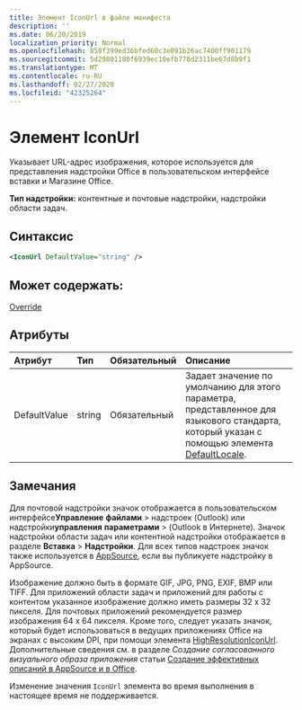 ```yaml
---
title: Элемент IconUrl в файле манифеста
description: ''
ms.date: 06/20/2019
localization_priority: Normal
ms.openlocfilehash: 858f399ed36bfed60c3e091b26ac7400ff901179
ms.sourcegitcommit: 5d29801180f6939ec10efb778d2311be67d8b9f1
ms.translationtype: MT
ms.contentlocale: ru-RU
ms.lasthandoff: 02/27/2020
ms.locfileid: "42325264"
---
```

# <a name="iconurl-element"></a>Элемент IconUrl

Указывает URL-адрес изображения, которое используется для представления надстройки Office в пользовательском интерфейсе вставки и Магазине Office.

**Тип надстройки:** контентные и почтовые надстройки, надстройки области задач.

## <a name="syntax"></a>Синтаксис

```XML
<IconUrl DefaultValue="string" />
```

## <a name="can-contain"></a>Может содержать:

[Override](override.md)

## <a name="attributes"></a>Атрибуты

|**Атрибут**|**Тип**|**Обязательный**|**Описание**|
|:-----|:-----|:-----|:-----|
|DefaultValue|string|Обязательный|Задает значение по умолчанию для этого параметра, представленное для языкового стандарта, который указан с помощью элемента [DefaultLocale](defaultlocale.md).|

## <a name="remarks"></a>Замечания

Для почтовой надстройки значок отображается в пользовательском интерфейсе**Управление** **файлами** > надстроек (Outlook) или надстройки**управления** **параметрами** > (Outlook в Интернете). Значок надстройки области задач или контентной надстройки отображается в разделе **Вставка** > **Надстройки**. Для всех типов надстроек значок также используется в [AppSource](https://appsource.microsoft.com), если вы публикуете надстройку в AppSource.

Изображение должно быть в формате GIF, JPG, PNG, EXIF, BMP или TIFF. Для приложений области задач и приложений для работы с контентом указанное изображение должно иметь размеры 32 х 32 пикселя. Для почтовых приложений рекомендуется размер изображения 64 х 64 пикселя. Кроме того, следует указать значок, который будет использоваться в ведущих приложениях Office на экранах c высоким DPI, при помощи элемента [HighResolutionIconUrl](highresolutioniconurl.md). Дополнительные сведения см. в разделе _Создание согласованного визуального образа приложения_ статьи [Создание эффективных описаний в AppSource и в Office](/office/dev/store/create-effective-office-store-listings#create-a-consistent-visual-identity).

Изменение значения `IconUrl` элемента во время выполнения в настоящее время не поддерживается.